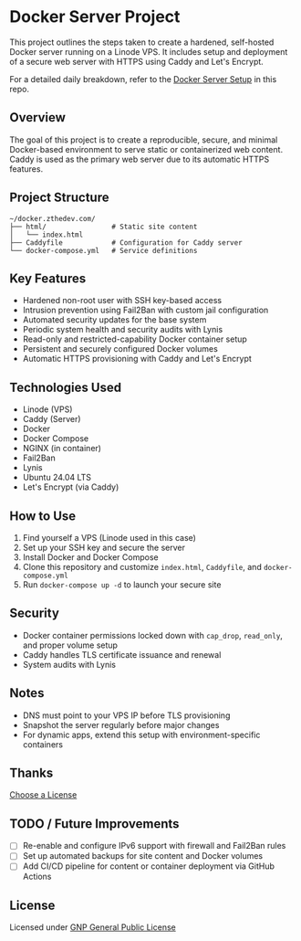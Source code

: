 # Docker Server Project

This project outlines the steps taken to create a hardened, self-hosted Docker server running on a Linode VPS. It includes setup and deployment of a secure web server with HTTPS using Caddy and Let's Encrypt.

For a detailed daily breakdown, refer to the [Docker Server Setup](dockerServerSetupJournal.md) in this repo.

## Overview
The goal of this project is to create a reproducible, secure, and minimal Docker-based environment to serve static or containerized web content. Caddy is used as the primary web server due to its automatic HTTPS features.

## Project Structure
```
~/docker.zthedev.com/
├── html/                # Static site content
│   └── index.html
├── Caddyfile            # Configuration for Caddy server
└── docker-compose.yml   # Service definitions
```

## Key Features
- Hardened non-root user with SSH key-based access
- Intrusion prevention using Fail2Ban with custom jail configuration
- Automated security updates for the base system
- Periodic system health and security audits with Lynis
- Read-only and restricted-capability Docker container setup
- Persistent and securely configured Docker volumes
- Automatic HTTPS provisioning with Caddy and Let's Encrypt

## Technologies Used
- Linode (VPS)
- Caddy (Server)
- Docker
- Docker Compose
- NGINX (in container)
- Fail2Ban
- Lynis
- Ubuntu 24.04 LTS
- Let's Encrypt (via Caddy)

## How to Use
1. Find yourself a VPS (Linode used in this case)
2. Set up your SSH key and secure the server
3. Install Docker and Docker Compose
4. Clone this repository and customize `index.html`, `Caddyfile`, and `docker-compose.yml`
5. Run `docker-compose up -d` to launch your secure site

## Security
- Docker container permissions locked down with `cap_drop`, `read_only`, and proper volume setup
- Caddy handles TLS certificate issuance and renewal
- System audits with Lynis

## Notes
- DNS must point to your VPS IP before TLS provisioning
- Snapshot the server regularly before major changes
- For dynamic apps, extend this setup with environment-specific containers

## Thanks
[Choose a License](https://choosealicense.com/)

## TODO / Future Improvements
- [ ] Re-enable and configure IPv6 support with firewall and Fail2Ban rules
- [ ] Set up automated backups for site content and Docker volumes
- [ ] Add CI/CD pipeline for content or container deployment via GitHub Actions

## License 

Licensed under [GNP General Public License](LICENSE)


